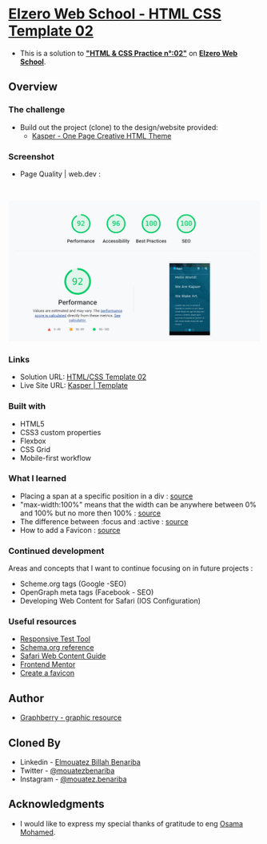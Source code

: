 # [Elzero Web School - HTML CSS Template 02](https://mouatezbenariba.github.io/template-html-css-02/)
- This is a solution to [<b>"HTML & CSS Practice n°:02"</b>](https://elzero.org/practical-html-css/) on [<b>Elzero Web School</b>](https://elzero.org/).

## Overview

### The challenge

- Build out the project (clone) to the design/website provided:
  - [Kasper - One Page Creative HTML Theme](https://elzerowebschool.github.io/HTML_And_CSS_Template_Two/)

### Screenshot
- Page Quality | web.dev : 
<br>

![Page Quality | web.dev](https://github.com/mouatezbenariba/template-html-css-02/blob/main/images/page-quality.PNG)

### Links

- Solution URL: [HTML/CSS Template 02](https://github.com/mouatezbenariba/template-html-css-02)
- Live Site URL: [Kasper | Template](https://mouatezbenariba.github.io/template-html-css-02/)

### Built with

- HTML5
- CSS3 custom properties
- Flexbox
- CSS Grid
- Mobile-first workflow

### What I learned

- Placing a span at a specific position in  a div : [source](https://stackoverflow.com/questions/5269147/placing-span-at-a-specificr-position-in-div)
- "max-width:100%" means that the width can be anywhere between 0% and 100% but no more then 100% : [source](https://teamtreehouse.com/community/maxwidth-100#:~:text=%22width%22%20is%20a%20standard%20width,has%20a%201200px%20availible%20width.)
- The difference between :focus and :active : [source](https://stackoverflow.com/questions/1677990/what-is-the-difference-between-focus-and-active)
- How to add a Favicon : [source](https://www.w3schools.com/howto/howto_html_favicon.asp)

### Continued development

Areas and concepts that I want to continue focusing on in future projects :
  - Scheme.org tags (Google -SEO)
  - OpenGraph meta tags (Facebook - SEO)
  - Developing Web Content for Safari (IOS Configuration)

### Useful resources
- [Responsive Test Tool](https://responsivetesttool.com/)
- [Schema.org reference](https://schema.org/)
- [Safari Web Content Guide](https://developer.apple.com/library/archive/documentation/AppleApplications/Reference/SafariWebContent/Introduction/Introduction.html#//apple_ref/doc/uid/TP40002051-CH1-SW1)
- [Frontend Mentor](https://www.frontendmentor.io/resources/)
- [Create a favicon](https://www.xiconeditor.com/)

## Author
- [Graphberry - graphic resource](https://www.graphberry.com/)

## Cloned By
- Linkedin - [Elmouatez Billah Benariba](https://www.linkedin.com/in/mouatezbenariba/)
- Twitter - [@mouatezbenariba](https://twitter.com/mouatezbenariba)
- Instagram - [@mouatez.benariba](https://www.instagram.com/mouatez.benariba/)

## Acknowledgments
- I would like to express my special thanks of gratitude to eng [Osama Mohamed](https://github.com/OsamaElzero).
